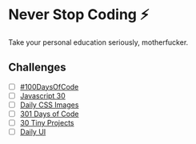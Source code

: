 # Never Stop Coding :zap:

Take your personal education seriously, motherfucker.

## Challenges

- [ ] [#100DaysOfCode](https://medium.freecodecamp.com/join-the-100daysofcode-556ddb4579e4)
- [ ] [Javascript 30](https://javascript30.com/)
- [ ] [Daily CSS Images](http://dailycssimages.com/)
- [ ] [301 Days of Code](http://benjaminspak.com/challenges/301-days-code/)
- [ ] [30 Tiny Projects](https://janei.ro/how-i-built-30-websites-in-30-days/)
- [ ] [Daily UI](http://www.dailyui.co/)